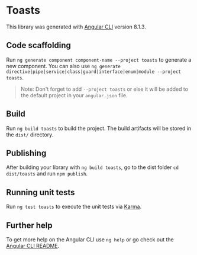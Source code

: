 # Toasts

This library was generated with [Angular CLI](https://github.com/angular/angular-cli) version 8.1.3.

## Code scaffolding

Run `ng generate component component-name --project toasts` to generate a new component. You can also use `ng generate directive|pipe|service|class|guard|interface|enum|module --project toasts`.

> Note: Don't forget to add `--project toasts` or else it will be added to the default project in your `angular.json` file.

## Build

Run `ng build toasts` to build the project. The build artifacts will be stored in the `dist/` directory.

## Publishing

After building your library with `ng build toasts`, go to the dist folder `cd dist/toasts` and run `npm publish`.

## Running unit tests

Run `ng test toasts` to execute the unit tests via [Karma](https://karma-runner.github.io).

## Further help

To get more help on the Angular CLI use `ng help` or go check out the [Angular CLI README](https://github.com/angular/angular-cli/blob/master/README.md).
